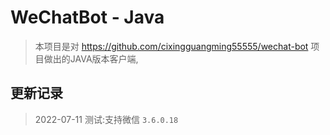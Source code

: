 # WeChatBot - Java

> 本项目是对 https://github.com/cixingguangming55555/wechat-bot 项目做出的JAVA版本客户端, 


## 更新记录

> 2022-07-11 测试:支持微信 `3.6.0.18`


